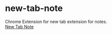 # new-tab-note
Chrome Extension for new tab extension for notes.  
[New Tab Note](https://chrome.google.com/webstore/detail/new-tab-note/ihcgjbnbjnbfepjmoaklafegcehdfihn)
